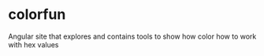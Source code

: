 colorfun
========

Angular site that explores and contains tools to show how color how to work with hex values
